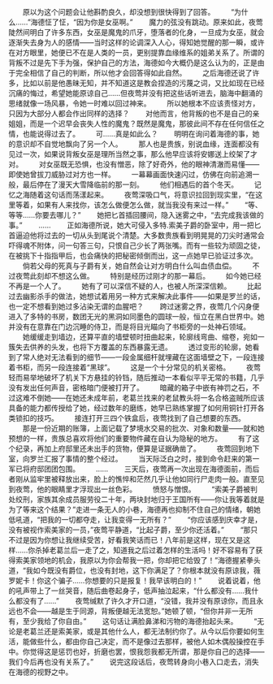 　　原以为这个问题会让他斟酌良久，却没想到很快得到了回答。
　　“为什么……”海德怔了怔，“因为你是女巫啊。”
　　魔力的弦没有跳动。原来如此，夜莺陡然间明白了许多东西，女巫是魔鬼的爪牙，堕落者的化身，一旦成为女巫，就会逐渐失去身为人的感情——当时这样的论调深入人心，得知她觉醒的那一瞬，或许在对方眼里，她便已不在是人类的一员，更别提靠血缘维系的姐弟关系了。所谓的背叛不过是先下手为强，保护自己的方法，海德如今大概仍是这么认为的，正是由于完全相信了自己的判断，所以他才会回答得如此自然。
　　之后海德还说了许多，比如以前是他愚昧无知，并不知道这是教会捏造的污蔑之词，又比如现在已经沉痛的悔过，希望她能原谅自己……但夜莺并没有把这些话听进去，脑海中翻涌的思绪就像一场风暴，令她一时难以回过神来。
　　所以她根本不应该责怪对方，只因为大部分人都会作出同样的选择？
　　对他而言，他背叛的也不是自己的亲姐姐，而是一个迟早会丧失人性的魔鬼？既然是魔鬼，那彼此间不存在任何信任之情，也能说得过去了。
　　可……真是如此么？
　　明明在询问着海德的事，她的意识却不自觉地飘向了另一个人。
　　那人也是贵族，别说血缘，连面都没有见过一次，如果说背叛女巫是理所当然之事，那么他早应该将安娜送上绞架了才对。
　　对女巫既无恐惧，也没有憎恶，除了好奇外，他的眼神清澈而易懂——即使她曾拔刀威胁过对方也一样。
　　一幕幕画面快速闪过，仿佛在向前追溯一般，最后停在了漫天大雪降临前的那一刻。
　　他们相遇后的首个冬天。
　　记忆之海随着这句话而荡漾起来。
　　夜莺深吸口气，将意识拉回到现实里，“在这里等着，如果有人来找你，该怎么做便怎么做，就当我没有来过一样。”
　　“等、等等……你要去哪儿？”
　　她把匕首插回腰间，隐入迷雾之中，“去完成我该做的事。”
　　……
　　正如海德所说，她大可侵入多特.索美子爵的卧室中，用一把匕首逼迫他将过去的一切从头到尾说个清楚。大多数贵族看到明晃晃的刀尖时通常会吓得魂不附体，问一句答三句，只恨自己少长了两张嘴。而有一些较为顽固之徒，在被挑下十指指甲后，也会痛快的把秘密倾倒而出，这一点她早已验证过多次。
　　倘若父母的死真与子爵有关，她自然会让对方明白什么叫血债血偿。
　　不过夜莺此刻却不想这么做。
　　特别是经历过刚才的那一幕后。
　　如今她已经不再是一个人了。
　　她有了可以深信不疑的人，也被人所深深信赖。
　　比起过去幽影杀手的做法，她想试着用另一种方式来解决此事件——如果是罗兰的话，也一定不想看到她过多沾染无谓的血腥吧？
　　跨过迷雾之界，夜莺几个闪身便进入了多特的书房，数团无光的黑洞如同墨色的圆球一般，恒立在黑白世界中。她并没有在意靠在门边沉睡的侍卫，而是将目光瞄向了书柜旁的一处神石领域。
　　她缓缓走到墙边，还算平直的墙壁顿时扭曲起来，轮廓线弯曲、缩卷，宛如一簇失去供养的头发，也将下方覆盖的东西暴露无遗。
　　透过变形的轮廓，她看到了常人绝对无法看到的细节——一段金属细杆就埋藏在这面墙壁之下，一段连接着书柜，而另一段连接着“黑球”。
　　这是一个十分常见的机关密格。
　　夜莺轻而易举地破坏了机关下方悬挂的铃铛，随后推动一本看似平平无常的书籍，几乎没有发出任何声音，密格暗门便被打开了。
　　暗藏的箱子中嵌有神罚之石，不过这难不倒她——在她还未成年前，老葛兰找来的老鼠教头将一名合格盗贼所应该具备的能力都传授给了她，经过数年的磨练，她早已熟练掌握了如何用铜针打开各类锁扣的技巧。
　　接连打开三四个铁盒后，夜莺找到了自己想要的东西。
　　那是一份近期的账簿，上面记载了梦境水交易的批次、对象和数量——就和她预想的一样，贵族总喜欢将他们的重要物件藏在自认为隐秘的地方。
　　有了这个纪录，再加上府邸里还未出手的货物，便算是证据确凿了。
　　夜莺回到地下室，向罗兰汇报了事情的整个经过。
　　当天际泛白之时，接到命令赶来的第一军已将府邸团团包围。
　　……
　　三天后，夜莺再一次出现在海德面前，而后者刚从监牢里被释放出来，脸上的憔悴和茫然几乎让他如同行尸走肉一般。直至见到夜莺，他的眼睛里才浮现出一丝色彩。
　　愤怒与憎恨。
　　“索美子爵被判处绞刑，家族其余成员服劳役二十年，两块封地归于王国所有——你让我等着就是为了等来这个结果？”走进一条无人的小巷，海德再也抑制不住自己的情绪，朝她低吼道，“把我的一切都夺走，让我变得一无所有？”
　　“你应该感到庆幸才是，没有被视作索美家的一员，”夜莺平静道，“比起子爵，至少你还活着。”
　　“那只不过是因为你想让我继续受苦，好看我笑话而已！八年前是这样，现在又是这样……你杀掉老葛兰后一走了之，知道我之后过着怎样的生活吗！好不容易有了获得索美家领地的机会，我原以为你会帮我一把，你却把它给毁了！”海德握紧拳头道，“我如今既没有爵位，也没有封地，这下你满足了？你根本就没有原谅我，薇罗妮卡！你这个骗子……你想要的只是报复！我早该明白的！”
　　说着说着，他的吼声带上了一丝哭音，随后曲卷起身子，低声抽泣起来，“什么都没有……我什么都没有了……”
　　夜莺缄默了许久才开口道，“没错，我并没有原谅你，而且永远也不会——越是生于同源，背叛便越无法宽恕。”她顿了顿，“但你并非一无所有，至少我给了你自由。”
　　这句话让满脸鼻涕和污物的海德抬起头来。
　　“无论是老葛兰还是索美家，或是其他什么人，都无法制约你了。从今以后你要如何生活，能做些什么，都由你自己决定，而不是像过去那样，被他人如木偶般操控在手中。你觉得这是惩罚也好，折磨也罢，恨我怨我都无所谓，那是你自己的选择——我们今后再也没有关系了。”
　　说完这段话后，夜莺转身向小巷入口走去，消失在海德的视野之中。